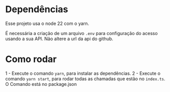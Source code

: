 # Dependências
 Esse projeto usa o node 22 com o yarn.

 É necessária a criação de um arquivo `.env` para configuração do acesso usando a sua API. Não altere a url da api do github. 
# Como rodar
1 - Execute o comando `yarn`, para instalar as dependências.
2 - Execute o comando `yarn start`, para rodar todas as chamadas que estão no `index.ts`. O Comando está no package.json
